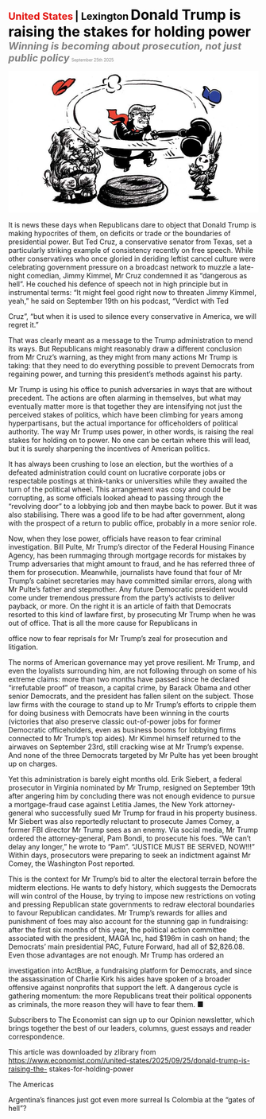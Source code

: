 <span style="color:#E3120B; font-size:14.9pt; font-weight:bold;">United States</span> <span style="color:#000000; font-size:14.9pt; font-weight:bold;">| Lexington</span>
<span style="color:#000000; font-size:21.0pt; font-weight:bold;">Donald Trump is raising the stakes for holding power</span>
<span style="color:#808080; font-size:14.9pt; font-weight:bold; font-style:italic;">Winning is becoming about prosecution, not just public policy</span>
<span style="color:#808080; font-size:6.2pt;">September 25th 2025</span>

![](../images/022_Donald_Trump_is_raising_the_stakes_for_holding_power/p0099_img01.jpeg)

It is news these days when Republicans dare to object that Donald Trump is making hypocrites of them, on deficits or trade or the boundaries of presidential power. But Ted Cruz, a conservative senator from Texas, set a particularly striking example of consistency recently on free speech. While other conservatives who once gloried in deriding leftist cancel culture were celebrating government pressure on a broadcast network to muzzle a late- night comedian, Jimmy Kimmel, Mr Cruz condemned it as “dangerous as hell”. He couched his defence of speech not in high principle but in instrumental terms: “It might feel good right now to threaten Jimmy Kimmel, yeah,” he said on September 19th on his podcast, “Verdict with Ted

Cruz”, “but when it is used to silence every conservative in America, we will regret it.”

That was clearly meant as a message to the Trump administration to mend its ways. But Republicans might reasonably draw a different conclusion from Mr Cruz’s warning, as they might from many actions Mr Trump is taking: that they need to do everything possible to prevent Democrats from regaining power, and turning this president’s methods against his party.

Mr Trump is using his office to punish adversaries in ways that are without precedent. The actions are often alarming in themselves, but what may eventually matter more is that together they are intensifying not just the perceived stakes of politics, which have been climbing for years among hyperpartisans, but the actual importance for officeholders of political authority. The way Mr Trump uses power, in other words, is raising the real stakes for holding on to power. No one can be certain where this will lead, but it is surely sharpening the incentives of American politics.

It has always been crushing to lose an election, but the worthies of a defeated administration could count on lucrative corporate jobs or respectable postings at think-tanks or universities while they awaited the turn of the political wheel. This arrangement was cosy and could be corrupting, as some officials looked ahead to passing through the “revolving door” to a lobbying job and then maybe back to power. But it was also stabilising. There was a good life to be had after government, along with the prospect of a return to public office, probably in a more senior role.

Now, when they lose power, officials have reason to fear criminal investigation. Bill Pulte, Mr Trump’s director of the Federal Housing Finance Agency, has been rummaging through mortgage records for mistakes by Trump adversaries that might amount to fraud, and he has referred three of them for prosecution. Meanwhile, journalists have found that four of Mr Trump’s cabinet secretaries may have committed similar errors, along with Mr Pulte’s father and stepmother. Any future Democratic president would come under tremendous pressure from the party’s activists to deliver payback, or more. On the right it is an article of faith that Democrats resorted to this kind of lawfare first, by prosecuting Mr Trump when he was out of office. That is all the more cause for Republicans in

office now to fear reprisals for Mr Trump’s zeal for prosecution and litigation.

The norms of American governance may yet prove resilient. Mr Trump, and even the loyalists surrounding him, are not following through on some of his extreme claims: more than two months have passed since he declared “irrefutable proof” of treason, a capital crime, by Barack Obama and other senior Democrats, and the president has fallen silent on the subject. Those law firms with the courage to stand up to Mr Trump’s efforts to cripple them for doing business with Democrats have been winning in the courts (victories that also preserve classic out-of-power jobs for former Democratic officeholders, even as business booms for lobbying firms connected to Mr Trump’s top aides). Mr Kimmel himself returned to the airwaves on September 23rd, still cracking wise at Mr Trump’s expense. And none of the three Democrats targeted by Mr Pulte has yet been brought up on charges.

Yet this administration is barely eight months old. Erik Siebert, a federal prosecutor in Virginia nominated by Mr Trump, resigned on September 19th after angering him by concluding there was not enough evidence to pursue a mortgage-fraud case against Letitia James, the New York attorney-general who successfully sued Mr Trump for fraud in his property business. Mr Siebert was also reportedly reluctant to prosecute James Comey, a former FBI director Mr Trump sees as an enemy. Via social media, Mr Trump ordered the attorney-general, Pam Bondi, to prosecute his foes. “We can’t delay any longer,” he wrote to “Pam”. “JUSTICE MUST BE SERVED, NOW!!!” Within days, prosecutors were preparing to seek an indictment against Mr Comey, the Washington Post reported.

This is the context for Mr Trump’s bid to alter the electoral terrain before the midterm elections. He wants to defy history, which suggests the Democrats will win control of the House, by trying to impose new restrictions on voting and pressing Republican state governments to redraw electoral boundaries to favour Republican candidates. Mr Trump’s rewards for allies and punishment of foes may also account for the stunning gap in fundraising: after the first six months of this year, the political action committee associated with the president, MAGA Inc, had $196m in cash on hand; the Democrats’ main presidential PAC, Future Forward, had all of $2,826.08. Even those advantages are not enough. Mr Trump has ordered an

investigation into ActBlue, a fundraising platform for Democrats, and since the assassination of Charlie Kirk his aides have spoken of a broader offensive against nonprofits that support the left. A dangerous cycle is gathering momentum: the more Republicans treat their political opponents as criminals, the more reason they will have to fear them. ■

Subscribers to The Economist can sign up to our Opinion newsletter, which brings together the best of our leaders, columns, guest essays and reader correspondence.

This article was downloaded by zlibrary from https://www.economist.com//united-states/2025/09/25/donald-trump-is-raising-the- stakes-for-holding-power

The Americas

Argentina’s finances just got even more surreal Is Colombia at the “gates of hell”?